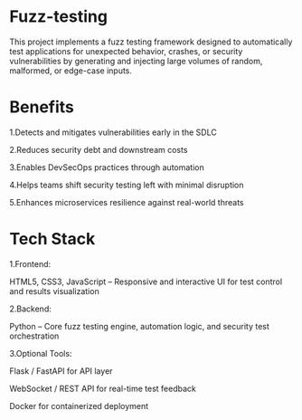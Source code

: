 # Fuzz-testing
This project implements a fuzz testing framework designed to automatically test applications for unexpected behavior, crashes, or security vulnerabilities by generating and injecting large volumes of random, malformed, or edge-case inputs.
# Benefits
1.Detects and mitigates vulnerabilities early in the SDLC

2.Reduces security debt and downstream costs

3.Enables DevSecOps practices through automation

4.Helps teams shift security testing left with minimal disruption

5.Enhances microservices resilience against real-world threats
# Tech Stack
1.Frontend:

HTML5, CSS3, JavaScript – Responsive and interactive UI for test control and results visualization

2.Backend:

Python – Core fuzz testing engine, automation logic, and security test orchestration

3.Optional Tools:

Flask / FastAPI for API layer

WebSocket / REST API for real-time test feedback

Docker for containerized deployment




